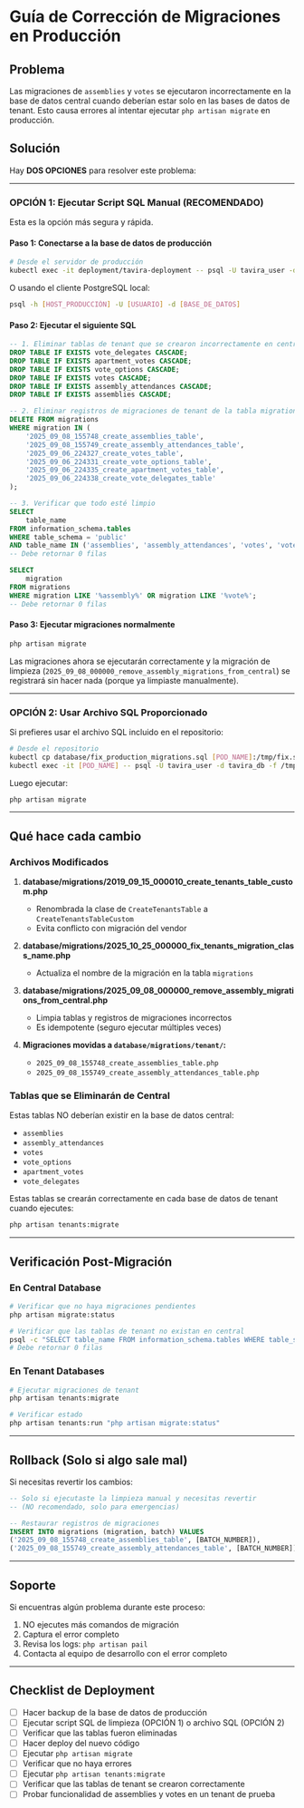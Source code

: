 # Guía de Corrección de Migraciones en Producción

## Problema
Las migraciones de `assemblies` y `votes` se ejecutaron incorrectamente en la base de datos central cuando deberían estar solo en las bases de datos de tenant. Esto causa errores al intentar ejecutar `php artisan migrate` en producción.

## Solución

Hay **DOS OPCIONES** para resolver este problema:

---

### OPCIÓN 1: Ejecutar Script SQL Manual (RECOMENDADO)

Esta es la opción más segura y rápida.

#### Paso 1: Conectarse a la base de datos de producción

```bash
# Desde el servidor de producción
kubectl exec -it deployment/tavira-deployment -- psql -U tavira_user -d tavira_db
```

O usando el cliente PostgreSQL local:

```bash
psql -h [HOST_PRODUCCIÓN] -U [USUARIO] -d [BASE_DE_DATOS]
```

#### Paso 2: Ejecutar el siguiente SQL

```sql
-- 1. Eliminar tablas de tenant que se crearon incorrectamente en central
DROP TABLE IF EXISTS vote_delegates CASCADE;
DROP TABLE IF EXISTS apartment_votes CASCADE;
DROP TABLE IF EXISTS vote_options CASCADE;
DROP TABLE IF EXISTS votes CASCADE;
DROP TABLE IF EXISTS assembly_attendances CASCADE;
DROP TABLE IF EXISTS assemblies CASCADE;

-- 2. Eliminar registros de migraciones de tenant de la tabla migrations central
DELETE FROM migrations
WHERE migration IN (
    '2025_09_08_155748_create_assemblies_table',
    '2025_09_08_155749_create_assembly_attendances_table',
    '2025_09_06_224327_create_votes_table',
    '2025_09_06_224331_create_vote_options_table',
    '2025_09_06_224335_create_apartment_votes_table',
    '2025_09_06_224338_create_vote_delegates_table'
);

-- 3. Verificar que todo esté limpio
SELECT
    table_name
FROM information_schema.tables
WHERE table_schema = 'public'
AND table_name IN ('assemblies', 'assembly_attendances', 'votes', 'vote_options', 'apartment_votes', 'vote_delegates');
-- Debe retornar 0 filas

SELECT
    migration
FROM migrations
WHERE migration LIKE '%assembly%' OR migration LIKE '%vote%';
-- Debe retornar 0 filas
```

#### Paso 3: Ejecutar migraciones normalmente

```bash
php artisan migrate
```

Las migraciones ahora se ejecutarán correctamente y la migración de limpieza (`2025_09_08_000000_remove_assembly_migrations_from_central`) se registrará sin hacer nada (porque ya limpiaste manualmente).

---

### OPCIÓN 2: Usar Archivo SQL Proporcionado

Si prefieres usar el archivo SQL incluido en el repositorio:

```bash
# Desde el repositorio
kubectl cp database/fix_production_migrations.sql [POD_NAME]:/tmp/fix.sql
kubectl exec -it [POD_NAME] -- psql -U tavira_user -d tavira_db -f /tmp/fix.sql
```

Luego ejecutar:

```bash
php artisan migrate
```

---

## Qué hace cada cambio

### Archivos Modificados

1. **database/migrations/2019_09_15_000010_create_tenants_table_custom.php**
   - Renombrada la clase de `CreateTenantsTable` a `CreateTenantsTableCustom`
   - Evita conflicto con migración del vendor

2. **database/migrations/2025_10_25_000000_fix_tenants_migration_class_name.php**
   - Actualiza el nombre de la migración en la tabla `migrations`

3. **database/migrations/2025_09_08_000000_remove_assembly_migrations_from_central.php**
   - Limpia tablas y registros de migraciones incorrectos
   - Es idempotente (seguro ejecutar múltiples veces)

4. **Migraciones movidas a `database/migrations/tenant/`:**
   - `2025_09_08_155748_create_assemblies_table.php`
   - `2025_09_08_155749_create_assembly_attendances_table.php`

### Tablas que se Eliminarán de Central

Estas tablas NO deberían existir en la base de datos central:
- `assemblies`
- `assembly_attendances`
- `votes`
- `vote_options`
- `apartment_votes`
- `vote_delegates`

Estas tablas se crearán correctamente en cada base de datos de tenant cuando ejecutes:

```bash
php artisan tenants:migrate
```

---

## Verificación Post-Migración

### En Central Database

```bash
# Verificar que no haya migraciones pendientes
php artisan migrate:status

# Verificar que las tablas de tenant no existan en central
psql -c "SELECT table_name FROM information_schema.tables WHERE table_schema = 'public' AND table_name LIKE '%assembl%';"
# Debe retornar 0 filas
```

### En Tenant Databases

```bash
# Ejecutar migraciones de tenant
php artisan tenants:migrate

# Verificar estado
php artisan tenants:run "php artisan migrate:status"
```

---

## Rollback (Solo si algo sale mal)

Si necesitas revertir los cambios:

```sql
-- Solo si ejecutaste la limpieza manual y necesitas revertir
-- (NO recomendado, solo para emergencias)

-- Restaurar registros de migraciones
INSERT INTO migrations (migration, batch) VALUES
('2025_09_08_155748_create_assemblies_table', [BATCH_NUMBER]),
('2025_09_08_155749_create_assembly_attendances_table', [BATCH_NUMBER]);
```

---

## Soporte

Si encuentras algún problema durante este proceso:

1. NO ejecutes más comandos de migración
2. Captura el error completo
3. Revisa los logs: `php artisan pail`
4. Contacta al equipo de desarrollo con el error completo

---

## Checklist de Deployment

- [ ] Hacer backup de la base de datos de producción
- [ ] Ejecutar script SQL de limpieza (OPCIÓN 1) o archivo SQL (OPCIÓN 2)
- [ ] Verificar que las tablas fueron eliminadas
- [ ] Hacer deploy del nuevo código
- [ ] Ejecutar `php artisan migrate`
- [ ] Verificar que no haya errores
- [ ] Ejecutar `php artisan tenants:migrate`
- [ ] Verificar que las tablas de tenant se crearon correctamente
- [ ] Probar funcionalidad de assemblies y votes en un tenant de prueba
